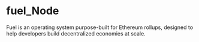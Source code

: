 # fuel_Node
Fuel is an operating system purpose-built for Ethereum rollups, designed to help developers build decentralized economies at scale.
